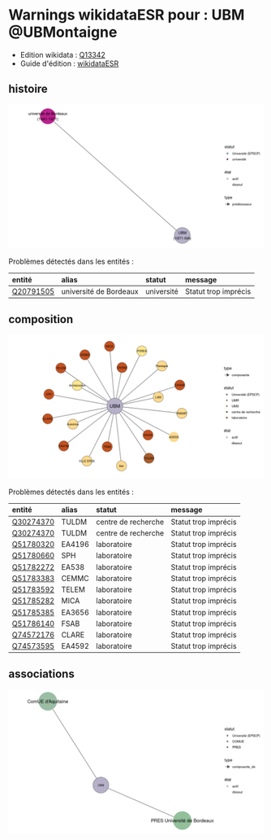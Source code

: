 Warnings wikidataESR pour : UBM @UBMontaigne
================

- Edition wikidata : [Q13342](https://www.wikidata.org/wiki/Q13342)
- Guide d'édition : [wikidataESR](https://github.com/cpesr/wikidataESR/)



## histoire 

![Graphique non généré](https://github.com/cpesr/wikidataESR/blob/master/plots/etablissements/Q13342-histoire.png) 



Problèmes détectés dans les entités :

|entité                                               |alias                  |statut     |message              |
|:----------------------------------------------------|:----------------------|:----------|:--------------------|
|[Q20791505](https://www.wikidata.org/wiki/Q20791505) |université de Bordeaux |université |Statut trop imprécis |


## composition 

![Graphique non généré](https://github.com/cpesr/wikidataESR/blob/master/plots/etablissements/Q13342-composition.png) 



Problèmes détectés dans les entités :

|entité                                               |alias  |statut              |message              |
|:----------------------------------------------------|:------|:-------------------|:--------------------|
|[Q30274370](https://www.wikidata.org/wiki/Q30274370) |TULDM  |centre de recherche |Statut trop imprécis |
|[Q30274370](https://www.wikidata.org/wiki/Q30274370) |TULDM  |centre de recherche |Statut trop imprécis |
|[Q51780320](https://www.wikidata.org/wiki/Q51780320) |EA4196 |laboratoire         |Statut trop imprécis |
|[Q51780660](https://www.wikidata.org/wiki/Q51780660) |SPH    |laboratoire         |Statut trop imprécis |
|[Q51782272](https://www.wikidata.org/wiki/Q51782272) |EA538  |laboratoire         |Statut trop imprécis |
|[Q51783383](https://www.wikidata.org/wiki/Q51783383) |CEMMC  |laboratoire         |Statut trop imprécis |
|[Q51783592](https://www.wikidata.org/wiki/Q51783592) |TELEM  |laboratoire         |Statut trop imprécis |
|[Q51785282](https://www.wikidata.org/wiki/Q51785282) |MICA   |laboratoire         |Statut trop imprécis |
|[Q51785385](https://www.wikidata.org/wiki/Q51785385) |EA3656 |laboratoire         |Statut trop imprécis |
|[Q51786140](https://www.wikidata.org/wiki/Q51786140) |FSAB   |laboratoire         |Statut trop imprécis |
|[Q74572176](https://www.wikidata.org/wiki/Q74572176) |CLARE  |laboratoire         |Statut trop imprécis |
|[Q74573595](https://www.wikidata.org/wiki/Q74573595) |EA4592 |laboratoire         |Statut trop imprécis |


## associations 

![Graphique non généré](https://github.com/cpesr/wikidataESR/blob/master/plots/etablissements/Q13342-associations.png) 

